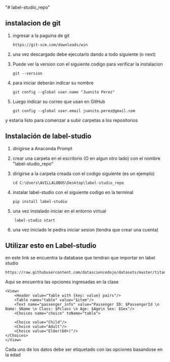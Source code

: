"# label-studio_repo" 
## instalacion de git
1. ingresar a la paguina de git

   ```
   https://git-scm.com/downloads/win
   ```
2. una vez descargado debe ejecutarlo dando a todo siguiente (o next)
3. Puede ver la version con el siguiente codigo para verificar la instalacion
   
   ```
   git --version
   ```
  
5. para iniciar deberán indicar su nombre

   ```
   git config --global user.name "Juanito Perez"
   ```
6. Luego indicar su correo que usan en GitHub

   ```
   git config --global user.email juanito.perez@gmail.com
   ```
   
y estaria listo para comenzar a subir carpetas a los repositorios


## Instalación de label-studio

1. dirigirse a Anaconda Prompt
2. crear una carpeta en el escritorio (O en algun otro lado) con el nombre "label-studio_repo"
3. dirigirse a la carpeta creada con el codigo siguiente (es un ejemplo)
   ```
   cd C:\Users\AVILLALOBOS\Desktop\label-studio_repo 
   ```
4. instalar label-studio con el siguiente codigo en la terminal
   
   ```
   pip install label-studio
   ```

5. una vez instalado iniciar en el entorno virtual

```
    label-studio start
```
6. una vez iniciado le pedira iniciar sesion (tendra que crear una cuenta)


## Utilizar esto en Label-studio 

en este link se encuentra la database que tendran que importar en label studio

```
https://raw.githubusercontent.com/datasciencedojo/datasets/master/titanic.csv
```

Aqui se encuentra las opciones ingresadas en la clase 

```
<View>
    <Header value="Table with {key: value} pairs"/>
    <Table name="table" value="$item"/>
    <Text name="passenger_info" value="Passenger ID: $PassengerId \n Name: $Name \n Class: $Pclass \n Age: $Age\n Sex: $Sex"/>
  	<Choices name="choice" toName="table">
        
    <Choice value="Child"/>
    <Choice value="Adult"/>
    <Choice value="Elder(60+)"/>
</Choices>
</View>
```

Cada uno de los datos debe ser etiquetado con las opciones basandose en la edad 

